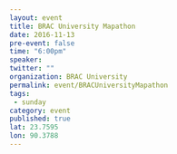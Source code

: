```yaml
---
layout: event
title: BRAC University Mapathon
date: 2016-11-13
pre-event: false
time: "6:00pm"
speaker: 
twitter: ""
organization: BRAC University
permalink: event/BRACUniversityMapathon
tags: 
 - sunday
category: event
published: true
lat: 23.7595
lon: 90.3788
---
```

